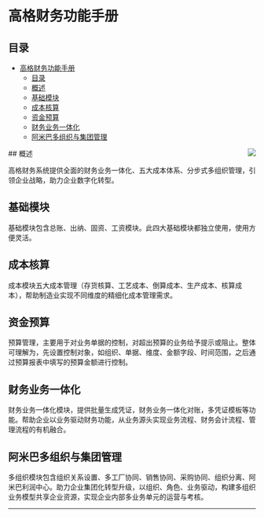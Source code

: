 # 高格财务功能手册

## 目录

- [高格财务功能手册](#高格财务功能手册)
  - [目录](#目录)
  - [概述](#概述)
  - [基础模块](#基础模块)
  - [成本核算](#成本核算)
  - [资金预算](#资金预算)
  - [财务业务一体化](#财务业务一体化)
  - [阿米巴多组织与集团管理](#阿米巴多组织与集团管理)
 
<img align="right" src="https://mumujiang1988.github.io/anyv_wiki.github.io/images/f64069089f409ea8a539d310bf7c9c68c17a2e69c991f7a5f7b700bc51506613.png"/>
## 概述

高格财务系统提供全面的财务业务一体化、五大成本体系、分步式多组织管理，引领企业战略，助力企业数字化转型。

## 基础模块

基础模块包含总账、出纳、固资、工资模块。此四大基础模块都独立使用，使用方便灵活。

## 成本核算

成本模块五大成本管理（存货核算、工艺成本、倒算成本、生产成本、核算成本），帮助制造业实现不同维度的精细化成本管理需求。

## 资金预算

预算管理，主要用于对业务单据的控制，对超出预算的业务给予提示或阻止。整体可理解为，先设置控制对象，如组织、单据、维度、金额字段、时间范围，之后通过预算报表中填写的预算金额进行控制。

## 财务业务一体化

财务业务一体化模块，提供批量生成凭证，财务业务一体化对账，多凭证模板等功能。帮助企业以业务驱动财务功能，从业务源头实现业务流程、财务会计流程、管理流程的有机融合。

## 阿米巴多组织与集团管理

多组织模块包含组织关系设置、多工厂协同、销售协同、采购协同、组织分离、阿米巴利润中心。助力企业集团化转型升级，以组织、角色、业务驱动，构建多组织业务模型共享企业资源，实现企业内部多业务单元的运营与考核。

---
